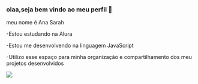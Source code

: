 ### olaa,seja bem vindo ao meu perfil 👋

meu nome é Ana Sarah

-Estou estudando na Alura

-Estou me desenvolvendo na linguagem JavaScript

-Utilizo esse espaço para minha organização e compartilhamento dos meu projetos desenvolvidos


![](https://images.app.goo.gl/MWgqwTDmkZqBmtj38)

